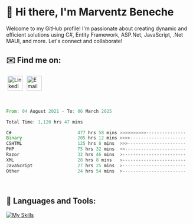 # 👋 Hi there, I'm Marventz Beneche

Welcome to my GitHub profile! I'm passionate about creating dynamic and efficient solutions using C#, Entity Framework, ASP.Net, JavaScript, .Net MAUI, and more. Let's connect and collaborate!

## ✉️ Find me on:
 <a href="https://linkedin.com/in/benechem" target="_blank" rel="noopener noreferrer"> <img src="https://icons.iconarchive.com/icons/limav/flat-gradient-social/512/Linkedin-icon.png" alt="LinkedIn" height="40" style="vertical-align:top; margin:4px"></a>
 <a href="mailto:info@benechem.co"> <img src="https://icons.iconarchive.com/icons/dtafalonso/android-lollipop/512/Gmail-icon.png" alt="Email" height="40" style="vertical-align:top; margin:4px"></a>
</p>

<br/>
<!--START_SECTION:waka-->

```rust
From: 04 August 2021 - To: 06 March 2025

Total Time: 1,120 hrs 47 mins

C#                         477 hrs 58 mins >>>>>>>>>>---------------   41.72 %
Binary                     205 hrs 12 mins >>>>---------------------   17.91 %
CSHTML                     125 hrs 8 mins  >>>----------------------   10.92 %
PHP                        75 hrs 32 mins  >>-----------------------   06.59 %
Razor                      32 hrs 46 mins  >------------------------   02.86 %
XML                        28 hrs 8 mins   >------------------------   02.46 %
JavaScript                 27 hrs 25 mins  >------------------------   02.39 %
Other                      24 hrs 54 mins  >------------------------   02.17 %
```

<!--END_SECTION:waka-->
<br />

## 🧰 Languages and Tools:

[![My Skills](https://skillicons.dev/icons?i=js,html,css,cs,java,php,mysql,dotnet,bootstrap,visualstudio,vscode,androidstudio,azure,xd,wordpress,raspberrypi)](https://skillicons.dev)
<br />


